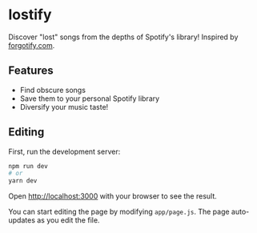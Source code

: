 # lostify

Discover "lost" songs from the depths of Spotify's library! Inspired by [forgotify.com](https://forgotify.com).

## Features
- Find obscure songs
- Save them to your personal Spotify library
- Diversify your music taste!

## Editing

First, run the development server:

```bash
npm run dev
# or
yarn dev
```

Open [http://localhost:3000](http://localhost:3000) with your browser to see the result.

You can start editing the page by modifying `app/page.js`. The page auto-updates as you edit the file.
